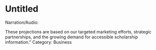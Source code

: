 # Untitled

Narration/Audio: 

These projections are based on our targeted marketing efforts, strategic partnerships, and the growing demand for accessible scholarship information.”
Category: Business